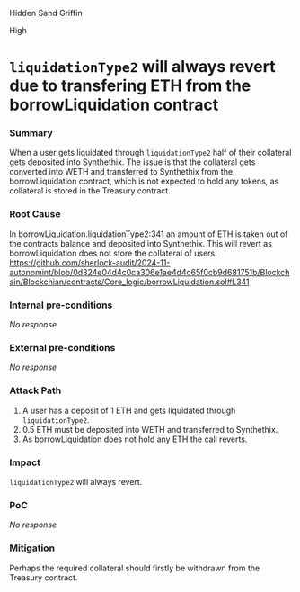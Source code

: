 Hidden Sand Griffin

High

# `liquidationType2` will always revert due to transfering ETH from the borrowLiquidation contract

### Summary

When a user gets liquidated through `liquidationType2` half of their collateral gets deposited into Synthethix. The issue is that the collateral gets converted into WETH and transferred to Synthethix from the borrowLiquidation contract, which is not expected to hold any tokens, as collateral is stored in the Treasury contract.

### Root Cause

In borrowLiquidation.liquidationType2:341 an amount of ETH is taken out of the contracts balance and deposited into Synthethix. This will revert as borrowLiquidation does not store the collateral of users.
https://github.com/sherlock-audit/2024-11-autonomint/blob/0d324e04d4c0ca306e1ae4d4c65f0cb9d681751b/Blockchain/Blockchian/contracts/Core_logic/borrowLiquidation.sol#L341

### Internal pre-conditions

_No response_

### External pre-conditions

_No response_

### Attack Path

1. A user has a deposit of 1 ETH and gets liquidated through `liquidationType2`.
2. 0.5 ETH must be deposited into WETH and transferred to Synthethix.
3. As borrowLiquidation does not hold any ETH the call reverts.

### Impact

`liquidationType2` will always revert.

### PoC

_No response_

### Mitigation

Perhaps the required collateral should firstly be withdrawn from the Treasury contract.